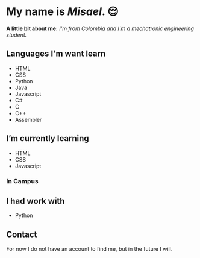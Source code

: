 # My name is *Misael*. :relieved:
**A little bit about me:**
*I'm from Colombia and I'm a mechatronic engineering student.*

## Languages ​​I'm want learn
* HTML
* CSS
* Python
* Java
* Javascript
* C#
* C
* C++
* Assembler
  
## I’m currently learning
* HTML
* CSS
* Javascript
  
### In Campus 

## I had work with
* Python
## Contact
For now I do not have an account to find me, but in the future I will.
